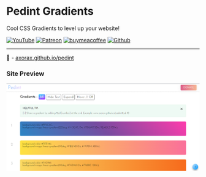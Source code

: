 # Pedint Gradients
Cool CSS Gradients to level up your website!

[![YouTube](https://axorax.github.io/badges/youtube.svg)](https://www.youtube.com/channel/UChNE29WeA7wbW5VC4JVb5Ag)
[![Patreon](https://axorax.github.io/badges/patreon.svg)](https://patreon.com/axorax/)
[![buymeacoffee](https://axorax.github.io/badges/buymeacoffee.svg)](https://www.buymeacoffee.com/axorax/)
[![Github](https://axorax.github.io/badges/github.svg)](https://www.github.com/axorax)
___

🔗 - [axorax.github.io/pedint](https://axorax.github.io/pedint)

### Site Preview
![site-preview](wp-content/images/site-preview.png)
